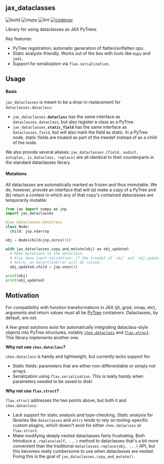 ## jax_dataclasses

![build](https://github.com/brentyi/jax_dataclasses/workflows/build/badge.svg)
![mypy](https://github.com/brentyi/jax_dataclasses/workflows/mypy/badge.svg?branch=main)
![lint](https://github.com/brentyi/jax_dataclasses/workflows/lint/badge.svg)
[![codecov](https://codecov.io/gh/brentyi/jax_dataclasses/branch/master/graph/badge.svg)](https://codecov.io/gh/brentyi/jax_dataclasses)

Library for using dataclasses as JAX PyTrees.

Key features:

- PyTree registration; automatic generation of flatten/unflatten ops.
- Static analysis-friendly. Works out of the box with tools like `mypy` and
  `jedi`.
- Support for serialization via `flax.serialization`.

## Usage

#### Basic

`jax_dataclasses` is meant to be a drop-in replacement for
`dataclasses.dataclass`:

- <code>jax_dataclasses.<strong>dataclass</strong></code> has the same interface
  as `dataclasses.dataclass`, but also register a class as a PyTree.
- <code>jax_dataclasses.<strong>static_field</strong></code> has the same
  interface as `dataclasses.field`, but will also mark the field as static. In a
  PyTree node, static fields are treated as part of the treedef instead of as a
  child of the node.

We also provide several aliases:
`jax_dataclasses.[field, asdict, astuples, is_dataclass, replace]` are all
identical to their counterparts in the standard dataclasses library.

#### Mutations

All dataclasses are automatically marked as frozen and thus immutable. We do,
however, provide an interface that will (a) make a copy of a PyTree and (b)
return a context in which any of that copy's contained dataclasses are
temporarily mutable:

```python
from jax import numpy as jnp
import jax_dataclasses

@jax_dataclasses.dataclass
class Node:
  child: jnp.ndarray

obj = Node(child=jnp.zeros(3))

with jax_dataclasses.copy_and_mutate(obj) as obj_updated:
  # Make mutations to the dataclass.
  # Also does input validation: if the treedef of `obj` and `obj_updated` don't
  # match, an AssertionError will be raised.
  obj_updated.child = jnp.ones(3)

print(obj)
print(obj_updated)
```

## Motivation

For compatibility with function transformations in JAX (jit, grad, vmap, etc),
arguments and return values must all be
[PyTree](https://jax.readthedocs.io/en/latest/pytrees.html) containers.
Dataclasses, by default, are not.

A few great solutions exist for automatically integrating dataclass-style
objects into PyTree structures, notably
[`chex.dataclass`](https://github.com/deepmind/chex) and
[`flax.struct`](https://github.com/google/flax). This library implements another
one.

**Why not use `chex.dataclass`?**

`chex.dataclass` is handy and lightweight, but currently lacks support for:

- Static fields: parameters that are either non-differentiable or simply not
  arrays.
- Serialization using `flax.serialization`. This is really handy when parameters
  needed to be saved to disk!

**Why not use `flax.struct`?**

`flax.struct` addresses the two points above, but both it and `chex.dataclass`:

- Lack support for static analysis and type-checking. Static analysis for
  libraries like `dataclasses` and `attrs` tends to rely on tooling-specific
  custom plugins, which doesn't exist for either `chex.dataclass` or
  `flax.struct`.
- Make modifying deeply nested dataclasses fairly frustrating. Both introduce a
  `.replace(self, ...)` method to dataclasses that's a bit more convenient than
  the traditional `dataclasses.replace(obj, ...)` API, but this becomes really
  cumbersome to use when dataclasses are nested. Fixing this is the goal of
  `jax_dataclasses.copy_and_mutate()`.
